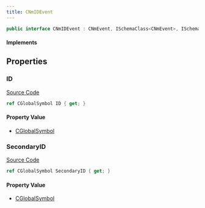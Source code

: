 ```yaml
---
title: CNmIDEvent
---
```


```csharp
public interface CNmIDEvent : CNmEvent, ISchemaClass<CNmEvent>, ISchemaClass<CNmIDEvent>, ISchemaField, ISchemaClass, INativeHandle
```

#### Implements

## Properties

### ID

[Source Code](https://github.com/swiftly-solution/swiftlys2/blob/main/managed/src/SwiftlyS2.Generated/Schemas/Interfaces/CNmIDEvent.cs#L17)

```csharp
ref CGlobalSymbol ID { get; }
```

#### Property Value

- [CGlobalSymbol](/docs/api/shared/natives/cglobalsymbol)

### SecondaryID

[Source Code](https://github.com/swiftly-solution/swiftlys2/blob/main/managed/src/SwiftlyS2.Generated/Schemas/Interfaces/CNmIDEvent.cs#L19)

```csharp
ref CGlobalSymbol SecondaryID { get; }
```

#### Property Value

- [CGlobalSymbol](/docs/api/shared/natives/cglobalsymbol)

